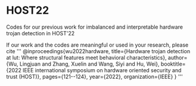 # HOST22
Codes for our previous work for imbalanced and interpretable hardware trojan detection in HOST'22

If our work and the codes are meaningful or used in your research, please cite
'''
@inproceedings{wu2022hardware,
  title={Hardware trojan detection at lut: Where structural features meet behavioral characteristics},
  author={Wu, Lingjuan and Zhang, Xuelin and Wang, Siyi and Hu, Wei},
  booktitle={2022 IEEE international symposium on hardware oriented security and trust (HOST)},
  pages={121--124},
  year={2022},
  organization={IEEE}
}
'''
